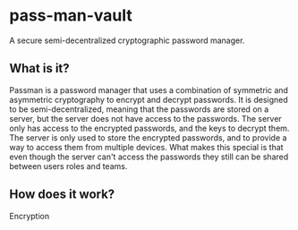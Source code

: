 # pass-man-vault

A secure semi-decentralized cryptographic password manager.

## What is it?
Passman is a password manager that uses a combination of symmetric and asymmetric cryptography to encrypt and decrypt passwords. It is designed to be semi-decentralized, meaning that the passwords are stored on a server, but the server does not have access to the passwords. The server only has access to the encrypted passwords, and the keys to decrypt them. The server is only used to store the encrypted passwords, and to provide a way to access them from multiple devices.
What makes this special is that even though the server can't access the passwords they still can be shared between users roles and teams. 

## How does it work?
Encryption
